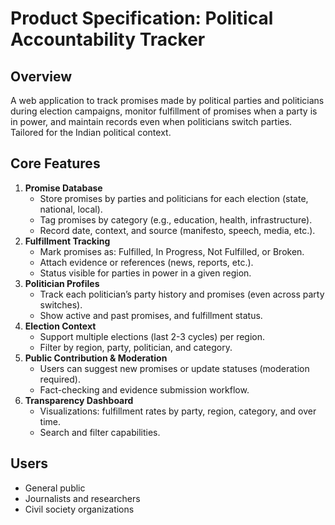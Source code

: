 # Product Specification: Political Accountability Tracker

## Overview
A web application to track promises made by political parties and politicians during election campaigns, monitor fulfillment of promises when a party is in power, and maintain records even when politicians switch parties. Tailored for the Indian political context.

## Core Features
1. **Promise Database**
   - Store promises by parties and politicians for each election (state, national, local).
   - Tag promises by category (e.g., education, health, infrastructure).
   - Record date, context, and source (manifesto, speech, media, etc.).
2. **Fulfillment Tracking**
   - Mark promises as: Fulfilled, In Progress, Not Fulfilled, or Broken.
   - Attach evidence or references (news, reports, etc.).
   - Status visible for parties in power in a given region.
3. **Politician Profiles**
   - Track each politician’s party history and promises (even across party switches).
   - Show active and past promises, and fulfillment status.
4. **Election Context**
   - Support multiple elections (last 2-3 cycles) per region.
   - Filter by region, party, politician, and category.
5. **Public Contribution & Moderation**
   - Users can suggest new promises or update statuses (moderation required).
   - Fact-checking and evidence submission workflow.
6. **Transparency Dashboard**
   - Visualizations: fulfillment rates by party, region, category, and over time.
   - Search and filter capabilities.

## Users
- General public
- Journalists and researchers
- Civil society organizations
